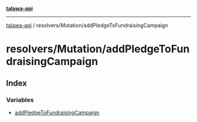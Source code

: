 [**talawa-api**](../../../README.md)

***

[talawa-api](../../../modules.md) / resolvers/Mutation/addPledgeToFundraisingCampaign

# resolvers/Mutation/addPledgeToFundraisingCampaign

## Index

### Variables

- [addPledgeToFundraisingCampaign](variables/addPledgeToFundraisingCampaign.md)

